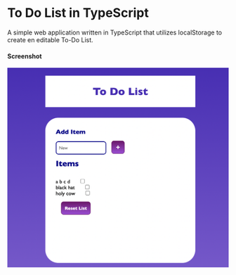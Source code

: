 # To Do List in TypeScript

A simple web application written in TypeScript that utilizes localStorage to create en editable To-Do List. 

#### Screenshot

![screenshot](https://github.com/andorjamb/ToDoList_TypeScript/blob/master/screenshot_todo.png)